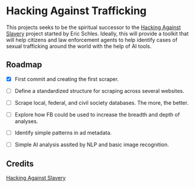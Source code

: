 # Hacking Against Trafficking

This projects seeks to be the spiritual successor to the [Hacking Against Slavery](https://hackingagainstslavery.github.io/) project started by Eric Schles. Ideally, this will provide a toolkit that will help citizens and law enforcement agents to help identify cases of sexual trafficking around the world with the help of AI tools.

## Roadmap

- [x] First commit and creating the first scraper.
- [ ] Define a standardized structure for scraping across several websites.
- [ ] Scrape local, federal, and civil society databases. The more, the better.
- [ ] Explore how FB could be used to increase the breadth and depth of analyses.
- [ ] Identify simple patterns in ad metadata.
- [ ] Simple AI analysis assited by NLP and basic image recognition.


## Credits

[Hacking Against Slavery](https://hackingagainstslavery.github.io/)
